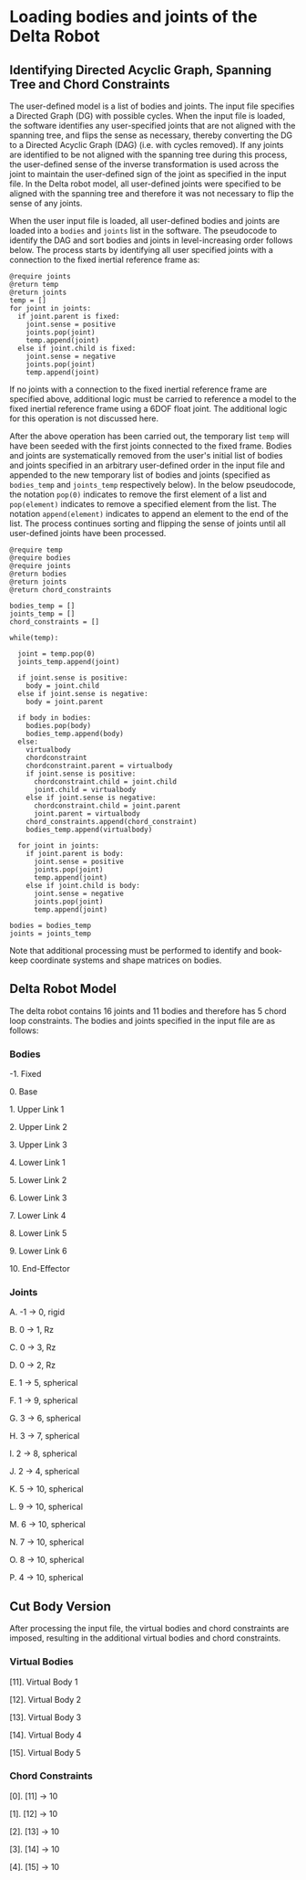 # Loading bodies and joints of the Delta Robot


## Identifying Directed Acyclic Graph, Spanning Tree and Chord Constraints
The user-defined model is a list of bodies and joints. The input file specifies a Directed Graph (DG) with possible cycles. When the input file is loaded, the software identifies any user-specified joints that are not aligned with the spanning tree, and flips the sense as necessary, thereby converting the DG to a Directed Acyclic Graph (DAG) (i.e. with cycles removed). If any joints are identified to be not aligned with the spanning tree during this process, the user-defined sense of the inverse transformation is used across the joint to maintain the user-defined sign of the joint as specified in the input file. In the Delta robot model, all user-defined joints were specified to be aligned with the spanning tree and therefore it was not necessary to flip the sense of any joints.

When the user input file is loaded, all user-defined bodies and joints are loaded into a `bodies` and `joints` list in the software. The pseudocode to identify the DAG and sort bodies and joints in level-increasing order follows below. The process starts by identifying all user specified joints with a connection to the fixed inertial reference frame as:

    @require joints
    @return temp
    @return joints
    temp = []
    for joint in joints:
      if joint.parent is fixed:
        joint.sense = positive
        joints.pop(joint)
        temp.append(joint)
      else if joint.child is fixed:
        joint.sense = negative
        joints.pop(joint)
        temp.append(joint)


If no joints with a connection to the fixed inertial reference frame are specified above, additional logic must be carried to reference a model to the fixed inertial reference frame using a 6DOF float joint. The additional logic for this operation is not discussed here.

After the above operation has been carried out, the temporary list `temp` will have been seeded with the first joints connected to the fixed frame. Bodies and joints are systematically removed from the user's initial list of bodies and joints specified in an arbitrary user-defined order in the input file and appended to the new temporary list of bodies and joints (specified as `bodies_temp` and `joints_temp` respectively below). In the below pseudocode, the notation `pop(0)` indicates to remove the first element of a list and `pop(element)` indicates to remove a specified element from the list. The notation `append(element)` indicates to append an element to the end of the list. The process continues sorting and flipping the sense of joints until all user-defined joints have been processed.

    @require temp
    @require bodies
    @require joints
    @return bodies
    @return joints
    @return chord_constraints

    bodies_temp = []
    joints_temp = []
    chord_constraints = []

    while(temp):

      joint = temp.pop(0)
      joints_temp.append(joint)

      if joint.sense is positive:
        body = joint.child
      else if joint.sense is negative:
        body = joint.parent

      if body in bodies:
        bodies.pop(body)
        bodies_temp.append(body)
      else:
        virtualbody
        chordconstraint
        chordconstraint.parent = virtualbody
        if joint.sense is positive:
          chordconstraint.child = joint.child
          joint.child = virtualbody
        else if joint.sense is negative:
          chordconstraint.child = joint.parent
          joint.parent = virtualbody
        chord_constraints.append(chord_constraint)
        bodies_temp.append(virtualbody)

      for joint in joints:
        if joint.parent is body:
          joint.sense = positive
          joints.pop(joint)
          temp.append(joint)
        else if joint.child is body:
          joint.sense = negative
          joints.pop(joint)
          temp.append(joint)

    bodies = bodies_temp
    joints = joints_temp


Note that additional processing must be performed to identify and book-keep coordinate systems and shape matrices on bodies.


## Delta Robot Model

The delta robot contains 16 joints and 11 bodies and therefore has 5 chord loop constraints. The bodies and joints specified in the input file are as follows:


### Bodies

  -1. Fixed

  0\. Base

  1\. Upper Link 1

  2\. Upper Link 2

  3\. Upper Link 3

  4\. Lower Link 1

  5\. Lower Link 2

  6\. Lower Link 3

  7\. Lower Link 4

  8\. Lower Link 5

  9\. Lower Link 6

  10\. End-Effector


### Joints

  A. -1 &rarr; 0, rigid

  B. 0 &rarr; 1, Rz

  C. 0 &rarr; 3, Rz

  D. 0 &rarr; 2, Rz

  E. 1 &rarr; 5, spherical

  F. 1 &rarr; 9, spherical

  G. 3 &rarr; 6, spherical

  H. 3 &rarr; 7, spherical

  I. 2 &rarr; 8, spherical

  J. 2 &rarr; 4, spherical

  K. 5 &rarr; 10, spherical

  L. 9 &rarr; 10, spherical

  M. 6 &rarr; 10, spherical

  N. 7 &rarr; 10, spherical

  O. 8 &rarr; 10, spherical

  P. 4 &rarr; 10, spherical



## Cut Body Version

After processing the input file, the virtual bodies and chord constraints are imposed, resulting in the additional virtual bodies and chord constraints.

### Virtual Bodies

  [11]. Virtual Body 1

  [12]. Virtual Body 2

  [13]. Virtual Body 3

  [14]. Virtual Body 4

  [15]. Virtual Body 5



### Chord Constraints

  [0]. [11] &rarr; 10

  [1]. [12] &rarr; 10

  [2]. [13] &rarr; 10

  [3]. [14] &rarr; 10

  [4]. [15] &rarr; 10
